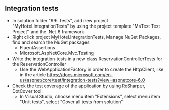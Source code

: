## Integration tests
* In solution folder "99. Tests", add new project "MyHotel.IntegrationTests" by using the project template "MsTest Test Project" and the .Net 6 framework
* Right click project MyHotel.IntegrationTests, Manage NuGet Packages, find and search the NuGet packages
  * FluentAssertions
  * Microsoft.AspNetCore.Mvc.Testing
* Write the integration tests in a new class ReservationControllerTests for the ReservationController
  * Use the WebApplicationFactory in order to create the HttpClient, like in the article https://docs.microsoft.com/en-us/aspnet/core/test/integration-tests?view=aspnetcore-6.0
* Check the test coverage of the application by using ReSharper, DotCover tool:
  * In Visual Studio, choose menu item "Extensions", select menu item "Unit tests", select "Cover all tests from solution"
